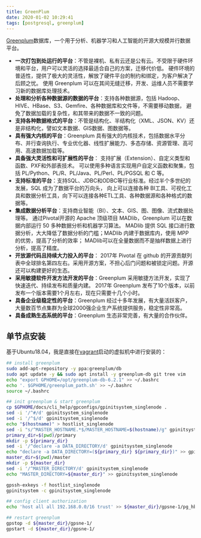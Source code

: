 ```yaml
---
title: GreenPlum
date: 2020-01-02 10:29:41
tags: [postgresql, greenplum]
---
```


[Greenplum][]数据库，一个用于分析、机器学习和人工智能的开源大规模并行数据平台。

* **一次打包到处运行的平台**：不管是裸机、私有云还是公有云。不受限于硬件环境和平台，用户可以灵活的选择最适合自己的方案，迁移代价低。
  硬件环境的普适性，提供了极大的灵活性，解放了硬件平台的制约和绑定，为客户解决了后顾之忧。
  使用 Greenplum 可以在其间无缝迁移，开发、运维人员不需要学习新的数据库处理技术。
* **处理和分析各种数据源的数据的平台**：支持各种数据源，包括 Hadoop、HIVE、HBase、S3、Gemfire、各种数据库和文件等，不需要移动数据，
  避免了数据加载的复杂性，和其带来的数据不一致的问题。
* **支持各种数据格式的平台**：不管是结构化、半结构化（XML、JSON、KV）还是非结构化，譬如文本数据、GIS数据、图数据等。
* **具有强大内核的平台**：Greenplum 具有强大的内核技术，包括数据水平分布、并行查询执行、专业优化器、线性扩展能力、多态存储、资源管理、高可用、高速数据加载等。
* **具备强大灵活性和可扩展性的平台**： 支持扩展（Extension）、自定义类型和函数、PXF和外部表技术。
  可以使用多种语言实现用户自定义函数和聚集，包括 PL/Python、PL/R、PL/Java、PL/Perl、PL/PGSQL 和 C 等。
* **支持标准的平台**：支持SQL、JDBC和ODBC等行业标准。经过半个多世纪的发展，SQL 成为了数据平台的万向头，
  向上可以连接各种 BI工具、可视化工具和数据分析工具，向下可以连接各种ETL工具、各种数据源和各种格式的数据等。
* **集成数据分析平台**：支持商业智能（BI）、文本、GIS、图、图像、流式数据处理等。
  通过Pivotal开源的 Apache 顶级项目 MADlib，Greenplum 可以在数据内部运行 50 多种数据分析和机器学习算法。
  MADlib 提供 SQL 接口进行数据分析，大大降低了数据分析的门槛；MADlib 内建于数据库内，使用 MPP 的优势，提高了分析的效率；
  MADlib可以在全量数据而不是抽样数据上进行分析，提高了精度。
* **开放源代码且持续大力投入的平台**： 2017年 Pivotal 在 github 的开源贡献列表中全球排名第四左右。采用开源方案，不担心后门问题和被锁定问题。开源还可以构建更好的生态。
* **采用敏捷软件开发方法开发的平台**：Greenplum 采用敏捷方法开发，实现了快速迭代、持续发布和质量内建。
  2017年 Greenplum 发布了10个版本，以前发布一个版本需要1个月左右，现在只需要十几个小时。
* **具备企业级稳定性的平台**：Greenplum 经过十多年发展，有大量活跃客户，大量数百节点集群为全球2000强企业生产系统提供服务，稳定性非常高。
* **具备成熟生态系统的平台**：Greenplum 生态非常完善，有大量的合作伙伴。

[Greenplum]: https://greenplum.org/

<!--more-->

## 单节点安装

基于Ubuntu18.04，我是直接在[vagrant][]启动的虚拟机中进行安装的：

[vagrant]: https://www.vagrantup.com/

```bash
## install greenplum
sudo add-apt-repository -y ppa:greenplum/db
sudo apt update -y && sudo apt install -y greenplum-db git tree vim
echo "export GPHOME=/opt/greenplum-db-6.2.1" >> ~/.bashrc
echo '. $GPHOME/greenplum_path.sh' >> ~/.bashrc
source ~/.bashrc

## init greenplum & start greenplum
cp $GPHOME/docs/cli_help/gpconfigs/gpinitsystem_singlenode .
sed -i '/^#/d' gpinitsystem_singlenode
sed -i '/^$/d' gpinitsystem_singlenode
echo "$(hostname)" > hostlist_singlenode
sed -i "s/^MASTER_HOSTNAME.*$/MASTER_HOSTNAME=$(hostname)/g" gpinitsystem_singlenode
primary_dir=$(pwd)/primary
mkdir -p ${primary_dir}
sed -i '/^declare -a DATA_DIRECTORY/d' gpinitsystem_singlenode
echo "declare -a DATA_DIRECTORY=(${primary_dir} ${primary_dir})" >> gpinitsystem_singlenode
master_dir=$(pwd)/master
mkdir -p ${master_dir}
sed -i '/^MASTER_DIRECTORY/d' gpinitsystem_singlenode
echo "MASTER_DIRECTORY=${master_dir}" >> gpinitsystem_singlenode

gpssh-exkeys -f hostlist_singlenode
gpinitsystem -c gpinitsystem_singlenode

## config client authorization
echo 'host all all 192.168.0.0/16 trust' >> ${master_dir}/gpsne-1/pg_hba.conf

## restart greenplum
gpstop -d ${master_dir}/gpsne-1/
gpstart -d ${master_dir}/gpsne-1/
```
